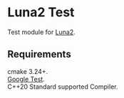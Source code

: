 # Luna2 Test
Test module for [Luna2](https://github.com/razerx100/Luna2).

## Requirements
cmake 3.24+.\
[Google Test](https://github.com/google/googletest).\
C++20 Standard supported Compiler.

